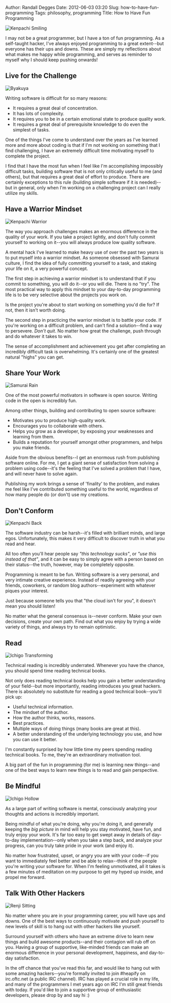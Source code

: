 Author: Randall Degges
Date: 2012-06-03 03:20
Slug: how-to-have-fun-programming
Tags: philosophy, programming
Title: How to Have Fun Programming


![Kenpachi Smiling][]

I may not be a great programmer, but I have a ton of fun programming. As a
self-taught hacker, I've always enjoyed programming to a great extent--but
everyone has their ups and downs. These are simply my reflections about what
makes me happy while programming, and serves as reminder to myself why I should
keep pushing onwards!


## Live for the Challenge

![Byakuya][]

Writing software is difficult for so many reasons:

-   It requires a great deal of concentration.
-   It has lots of complexity.
-   It requires you to be in a certain emotional state to produce quality work.
-   It requires a great deal of prerequisite knowledge to do even the simplest
    of tasks.

One of the things I've come to understand over the years as I've learned more
and more about coding is that if I'm not working on something that I find
challenging, I have an extremely difficult time motivating myself to complete
the project.

I find that I have the most fun when I feel like I'm accomplishing impossibly
difficult tasks, building software that is not only critically useful to me (and
others), but that requires a great deal of effort to produce. There are
certainly exceptions to this rule (building simple software if it is
needed)--but in general, only when I'm working on a challenging project can I
really utilize my skills.


## Have a Warrior Mindset

![Kenpachi Warrior][]

The way you approach challenges makes an enormous difference in the quality of
your work. If you take a project lightly, and don't fully commit yourself to
working on it--you will always produce low quality software.

A mental hack I've learned to make heavy use of over the past two years is to
put myself into a warrior mindset. As someone obsessed with Samurai culture, I
find the idea of fully committing yourself to a task, and staking your life on
it, a very powerful concept.

The first step in achieving a warrior mindset is to understand that if you
commit to something, you will do it--or you will die. There is no "try". The
most practical way to apply this mindset to your day-to-day programming life is
to be very selective about the projects you work on.

Is the project you're about to start working on something you'd die for? If not,
then it isn't worth doing.

The second step in practicing the warrior mindset is to battle your code. If
you're working on a difficult problem, and can't find a solution--find a way
to persevere. *Don't quit*. No matter how great the challenge, push through and
do whatever it takes to win.

The sense of accomplishment and achievement you get after completing an
incredibly difficult task is overwhelming. It's certainly one of the greatest
natural "highs" you can get.


## Share Your Work

![Samurai Rain][]

One of the most powerful motivators in software is open source. Writing code in
the open is incredibly fun.

Among other things, building and contributing to open source software:

-   Motivates you to produce high-quality work.
-   Encourages you to collaborate with others.
-   Helps you grow as a developer, by exposing your weaknesses and learning from
    them.
-   Builds a reputation for yourself amongst other programmers, and helps you
    make friends.

Aside from the obvious benefits--I get an enormous rush from publishing software
online. For me, I get a giant sense of satisfaction from solving a problem using
code--it's the feeling that I've solved a problem that I have, and will never
have to solve again.

Publishing my work brings a sense of 'finality' to the problem, and makes me
feel like I've contributed something useful to the world, regardless of how many
people do (or don't) use my creations.


## Don't Conform

![Kenpachi Back][]

The software industry can be harsh--it's filled with brilliant minds, and large
egos. Unfortunately, this makes it very difficult to discover truth in what you
read and hear.

All too often you'll hear people say *"this technology sucks"*, or *"use this
instead of that"*, and it can be easy to simply agree with a person based on
their status--the truth, however, may be completely opposite.

Programming is meant to be fun. Writing software is a very personal, and very
intimate creative experience. Instead of readily agreeing with your friends,
coworkers, or random blog authors--experiment with whatever piques your
interest.

Just because someone tells you that "the cloud isn't for you", it doesn't mean
you should listen!

No matter what the general consensus is--never conform. Make your own decisions,
create your own path. Find out what you enjoy by trying a wide variety of
things, and always try to remain optimistic.


## Read

![Ichigo Transforming][]

Technical reading is incredibly underrated. Whenever you have the chance, you
should spend time reading technical books.

Not only does reading technical books help you gain a better understanding of
your field--but more importantly, reading introduces you great hackers. There is
absolutely no substitute for reading a good technical book--you'll pick up:

-   Useful technical information.
-   The mindset of the author.
-   How the author thinks, works, reasons.
-   Best practices.
-   Multiple ways of doing things (many books are great at this).
-   A better understanding of the underlying technology you use, and how you can
    use it better.

I'm constantly surprised by how little time my peers spending reading technical
books. To me, they're an extraordinary motivation tool.

A big part of the fun in programming (for me) is learning new things--and one of
the best ways to learn new things is to read and gain perspective.


## Be Mindful

![Ichigo Hollow][]

As a large part of writing software is mental, consciously analyzing your
thoughts and actions is incredibly important.

Being mindful of what you're doing, why you're doing it, and generally keeping
the *big picture* in mind will help you stay motivated, have fun, and truly
enjoy your work. It's far too easy to get swept away in details of day-to-day
implementation--only when you take a step back, and analyze your progress, can
you truly take pride in your work (and enjoy it).

No matter how frustrated, upset, or angry you are with your code--if you want to
immediately feel better and be able to relax--think of the people you're writing
your software for. When I'm feeling unmotivated, all it takes is a few minutes
of meditation on my purpose to get my hyped up inside, and propel me forward.


## Talk With Other Hackers

![Renji Sitting][]

No matter where you are in your programming career, you will have ups and downs.
One of the best ways to continuously motivate and push yourself to new levels of
skill is to hang out with other hackers like yourself.

Surround yourself with others who have an extreme drive to learn new things and
build awesome products--and their contagion will rub off on you. Having a group
of supportive, like-minded friends can make an enormous difference in your
personal development, happiness, and day-to-day satisfaction.

In the off chance that you've read this far, and would like to hang out with
some amazing hackers--you're formally invited to join #heapify on irc.oftc.net
(a public IRC channel). IRC has played a crucial role in my life, and many of
the programmers I met years ago on IRC I'm still great friends with today. If
you'd like to join a supportive group of enthusiastic developers, please drop by
and say hi :)


  [Kenpachi Smiling]: /static/images/2012/kenpachi-smiling.png "Kenpachi Smiling Sketch"
  [Byakuya]: /static/images/2012/byakuya.png "Byakuya Sketch"
  [Kenpachi Warrior]: /static/images/2012/kenpachi-warrior.png "Kenpachi Warrior Sketch"
  [Samurai Rain]: /static/images/2012/samurai-rain.png "Samurai in Rain Sketch"
  [Kenpachi Back]: /static/images/2012/kenpachi-back.png "Kenpachi Back Sketch"
  [Ichigo Transforming]: /static/images/2012/ichigo-transforming.png "Ichigo Transforming Sketch"
  [Ichigo Hollow]: /static/images/2012/ichigo-hollow.png "Ichigo Hollow Sketch"
  [Renji Sitting]: /static/images/2012/renji-sitting.png "Renji Sitting Sketch"
